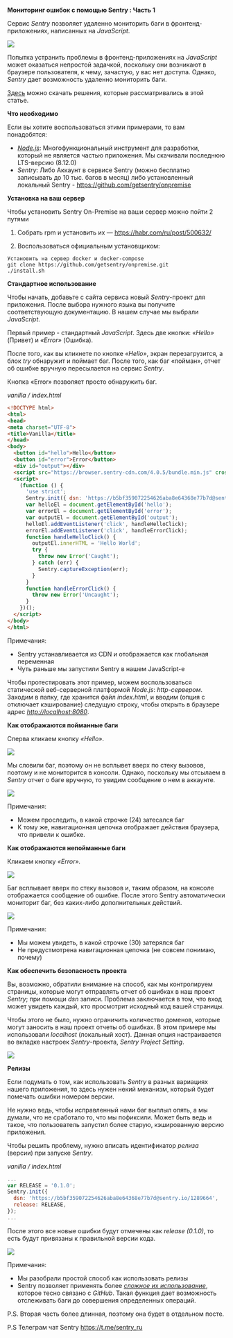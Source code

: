 **Мониторинг ошибок с помощью Sentry : Часть 1**


Сервис *Sentry* позволяет удаленно мониторить баги в фронтенд-приложениях, написанных на *JavaScript*.


![](https://miro.medium.com/max/1400/1*vnJ_R2vfwcAVmz9_Dz0WOw.jpeg)


Попытка устранить проблемы в фронтенд-приложениях на *JavaScript* может оказаться непростой задачкой, поскольку они возникают в браузере пользователя, к чему, зачастую, у вас нет доступа. Однако, *Sentry* дает возможность удаленно мониторить баги.

[Здесь](https://github.com/larkintuckerllc/hello-sentry) можно скачать решения, которые рассматривались в этой статье.

**Что необходимо**


Если вы хотите воспользоваться этими примерами, то вам понадобятся:

- [*Node.js*](https://nodejs.org/en/): Многофункциональный инструмент для разработки, который не является частью приложения. Мы скачивали последнюю LTS-версию (8.12.0)
- *Sentry*: Либо Аккаунт в сервисе Sentry (можно бесплатно записывать до 10 тыс. багов в месяц) либо установленный локальный Sentry - https://github.com/getsentry/onpremise

**Установка на ваш сервер**

Чтобы установить Sentry On-Premise на ваши сервер можно пойти 2 путями

1. Собрать rpm и установить их — https://habr.com/ru/post/500632/

2. Воспользоваться официальным установщиком:

```
Установить на сервер docker и docker-compose
git clone https://github.com/getsentry/onpremise.git
./install.sh
```

**Стандартное использование**


Чтобы начать, добавьте с сайта сервиса новый *Sentry*-проект для приложения. После выбора нужного языка вы получите соответствующую документацию. В нашем случае мы выбрали *JavaScript*.

Первый пример - стандартный *JavaScript*. Здесь две кнопки: *«Hello»* (Привет) и *«Error»* (Ошибка).

После того, как вы кликнете по кнопке *«Hello»*, экран перезагрузится, а блок *try* обнаружит и поймает баг. После того, как баг «пойман», отчет об ошибке вручную пересылается на сервис *Sentry*.

Кнопка «Error» позволяет просто обнаружить баг.

*vanilla / index.html*

```html
<!DOCTYPE html>
<html>
<head>
<meta charset="UTF-8">
<title>Vanilla</title>
</head>
<body>
  <button id="hello">Hello</button>
  <button id="error">Error</button>
  <div id="output"></div>
  <script src="https://browser.sentry-cdn.com/4.0.5/bundle.min.js" crossorigin="anonymous"></script>
  <script>
    (function () {
      'use strict';
      Sentry.init({ dsn: 'https://b5bf359072254626aba8e64368e77b7d@sentry.io/1289664' });
      var helloEl = document.getElementById('hello');
      var errorEl = document.getElementById('error');
      var outputEl = document.getElementById('output');
      helloEl.addEventListener('click', handleHelloClick);
      errorEl.addEventListener('click', handleErrorClick);
      function handleHelloClick() {
        outputEl.innerHTML = 'Hello World';
        try {
          throw new Error('Caught');
        } catch (err) {
          Sentry.captureException(err);
        }
      }
      function handleErrorClick() {
        throw new Error('Uncaught');
      }
    })();
  </script>
</body>
</html>
```


Примечания:


- Sentry устанавливается из CDN и отображается как глобальная переменная
- Чуть раньше мы запустили Sentry в нашем JavaScript-е

Чтобы протестировать этот пример, можем воспользоваться статической веб-серверной платформой *Node.js*: *http-сервером*. Заходим в папку, где хранится файл *index.html*, и вводим (опция с отключает кэширование) следущую строку, чтобы открыть в браузере адрес [*http://localhost:8080*](http://localhost:8080/).


**Как отображаются пойманные баги**


Сперва кликаем кнопку *«Hello»*.

![](https://miro.medium.com/max/1352/1*odUcnFO_qOa1zoAkCIeymg.png)


Мы словили баг, поэтому он не всплывет вверх по стеку вызовов, поэтому и не мониторится в консоли.  Однако, поскольку мы отсылаем в *Sentry* отчет о баге вручную, то увидим сообщение о нем в аккаунте.


![](https://miro.medium.com/max/952/1*eoZtOqCuCZrpXgXpRjeZmw.png)


Примечания:


- Можем проследить, в какой строчке (24) затесался баг
- К тому же, навигационная цепочка отображает действия браузера, что привели к ошибке.

**Как отображаются непойманные баги**


Кликаем кнопку *«Error».*

![](https://miro.medium.com/max/1348/1*WqRKq5QoZJbL5CLJmoosdA.png)


Баг всплывает вверх по стеку вызовов и, таким образом, на консоле отображается сообщение об ошибке.  После этого Sentry автоматически мониторит баг, без каких-либо дополнительных действий.

![](https://miro.medium.com/max/946/1*8bu6XlQLMxJE95Ty7c3hqA.png)


Примечания:


- Мы можем увидеть, в какой строчке (30) затерялся баг
- Не предустмотрена навигационная цепочка (не совсем понимаю, почему)

**Как обеспечить безопасность проекта**


Вы, возможно, обратили внимание на способ, как мы контролируем страницы, которые могут отправлять отчет об ошибках в наш проект *Sentry*; при помощи *dsn* записи. Проблема заключается в том, что вход может увидеть каждый, кто просмотрит исходный код вашей страницы.

Чтобы этого не было, нужно ограничить количество доменов, которые могут заносить в наш проект отчеты об ошибках. В этом примере мы использовали *localhost* (локальный хост). Данная опция настраивается во вкладке настроек *Sentry*-проекта, *Sentry Project Setting*.

![](https://miro.medium.com/max/1400/1*G20Qnd3gzx3AO39nCTfS4w.png)

**Релизы**


Если подумать о том, как использовать *Sentry* в разных вариациях нашего приложения, то здесь нужен некий механизм, который будет помечать ошибки номером версии.

Не нужно ведь, чтобы исправленный нами баг выплыл опять, а мы думали, что не сработало то, что мы пофиксили. Может быть ведь и такое, что пользователь запустил более старую, кэшированную версию приложения.

Чтобы решить проблему, нужно вписать идентификатор *релиза* (версии) при запуске *Sentry*.


*vanilla / index.html*

```javascript
...
var RELEASE = '0.1.0';
Sentry.init({
  dsn: 'https://b5bf359072254626aba8e64368e77b7d@sentry.io/1289664',
  release: RELEASE,
});
...
```


После этого все новые ошибки будут отмечены как *release (0.1.0)*, то есть будут привязаны к правильной версии кода.

![](https://miro.medium.com/max/1290/1*uGBHRdkGnW6MYcQRF-bR_Q.png)


Примечания:


- Мы разобрали простой способ как использовать релизы
- Sentry позволяет применять более [*сложное* их *использование*](https://docs.sentry.io/learn/releases/?platform=javascript), которое тесно связано с *GitHub*. Такая функция дает возможность отслеживать баги до совершения определенных операций.

P.S. Вторая часть более длинная, поэтому она будет в отдельном посте.

P.S Телеграм чат Sentry https://t.me/sentry_ru